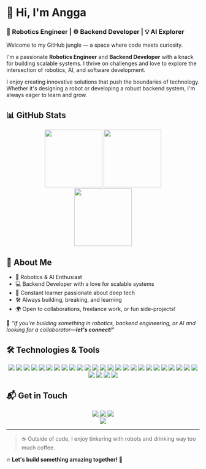 # 👋 Hi, I'm Angga

### 🧠 Robotics Engineer | ⚙️ Backend Developer | 💡 AI Explorer

Welcome to my GitHub jungle — a space where code meets curiosity.

I'm a passionate **Robotics Engineer** and **Backend Developer** with a knack for building scalable systems. I thrive on challenges and love to explore the intersection of robotics, AI, and software development.

I enjoy creating innovative solutions that push the boundaries of technology. Whether it's designing a robot or developing a robust backend system, I'm always eager to learn and grow.

## 📊 GitHub Stats

<div align="center">
  <img src="https://github-readme-stats.vercel.app/api?username=anggamys&show_icons=true&theme=dracula&hide_border=true" height="150" />
  <img src="https://github-readme-stats.vercel.app/api/top-langs?username=anggamys&layout=compact&theme=dracula&hide_border=true" height="150" />
  <br />
  <img src="https://github-readme-streak-stats.herokuapp.com/?user=anggamys&theme=dracula&hide_border=true" height="150" />
</div>

## 🚀 About Me

- 🤖 Robotics & AI Enthusiast
- 💻 Backend Developer with a love for scalable systems
- 🧠 Constant learner passionate about deep tech
- 🛠️ Always building, breaking, and learning
- 🌍 Open to collaborations, freelance work, or fun side-projects!

💬 _“If you're building something in robotics, backend engineering, or AI and looking for a collaborator—**let's connect**!”_

<!-- ## 📂 Notable Projects

- 🚗 **SmartCarAI** — Deep learning for autonomous vehicle path planning using CNNs. [🔗 Repo](https://github.com/anggamys/SmartCarAI)
- 📚 **EduTrack** — Course management web app (NestJS + MySQL + TailwindCSS). [🔗 Repo](https://github.com/anggamys/EduTrack)
- 🤖 **LineFollowerBot** — Arduino-based line-following robot with PID control. [🔗 Repo](https://github.com/anggamys/LineFollowerBot) -->

## 🛠️ Technologies & Tools

<div align="center">

  <!-- 🖼️ Frontend -->
  <img src="https://img.shields.io/badge/Next.js-black?style=flat&logo=next.js&logoColor=white" />
  <img src="https://img.shields.io/badge/React-blue?style=flat&logo=react&logoColor=white" />
  <img src="https://img.shields.io/badge/Vue.js-4FC08D?style=flat&logo=vue.js&logoColor=white" />
  <img src="https://img.shields.io/badge/TailwindCSS-38B2AC?style=flat&logo=tailwind-css&logoColor=white" />
  <img src="https://img.shields.io/badge/Nuxt.js-00DC82?style=flat&logo=nuxt.js&logoColor=white" />

  <!-- ⚙️ Backend -->
  <img src="https://img.shields.io/badge/NestJS-e0234e?style=flat&logo=nestjs&logoColor=white" />
  <img src="https://img.shields.io/badge/Express.js-000000?style=flat&logo=express&logoColor=white" />
  <img src="https://img.shields.io/badge/Laravel-red?style=flat&logo=laravel&logoColor=white" />

  <!-- 🧠 Languages -->
  <img src="https://img.shields.io/badge/TypeScript-3178C6?style=flat&logo=typescript&logoColor=white" />
  <img src="https://img.shields.io/badge/JavaScript-yellow?style=flat&logo=javascript&logoColor=white" />
  <img src="https://img.shields.io/badge/C++-00599C?style=flat&logo=c%2B%2B&logoColor=white" />
  <img src="https://img.shields.io/badge/Java-007396?style=flat&logo=java&logoColor=white" />
  <img src="https://img.shields.io/badge/Python-blue?style=flat&logo=python&logoColor=white" />
  <img src="https://img.shields.io/badge/PHP-777BB4?style=flat&logo=php&logoColor=white" />

  <!-- 🛢️ Database -->
  <img src="https://img.shields.io/badge/MySQL-blue?style=flat&logo=mysql&logoColor=white" />
  <img src="https://img.shields.io/badge/PostgreSQL-4169E1?style=flat&logo=postgresql&logoColor=white" />
  <img src="https://img.shields.io/badge/SQLite-003B57?style=flat&logo=sqlite&logoColor=white" />
  <img src="https://img.shields.io/badge/MongoDB-green?style=flat&logo=mongodb&logoColor=white" />
  <img src="https://img.shields.io/badge/Prisma-2D3748?style=flat&logo=prisma&logoColor=white" />

  <!-- 🚀 DevOps & Realtime -->
  <img src="https://img.shields.io/badge/Docker-2496ED?style=flat&logo=docker&logoColor=white" />
  <img src="https://img.shields.io/badge/Firebase-orange?style=flat&logo=firebase&logoColor=white" />
  <img src="https://img.shields.io/badge/Socket.io-010101?style=flat&logo=socket.io&logoColor=white" />

  <!-- 👁️ AI / CV -->
  <img src="https://img.shields.io/badge/OpenCV-5C3EE8?style=flat&logo=opencv&logoColor=white" />
  <img src="https://img.shields.io/badge/Google%20Colab-F9AB00?style=flat&logo=googlecolab&logoColor=white" />

  <!-- 🧰 Tools -->
  <img src="https://img.shields.io/badge/Postman-FF6C37?style=flat&logo=postman&logoColor=white" />
  <img src="https://img.shields.io/badge/Notion-000000?style=flat&logo=notion&logoColor=white" />
  <img src="https://img.shields.io/badge/Discord-5865F2?style=flat&logo=discord&logoColor=white" />
  <img src="https://img.shields.io/badge/Linux-FCC624?style=flat&logo=linux&logoColor=black" />
  <img src="https://img.shields.io/badge/Ros-000000?style=flat&logo=ros&logoColor=white" />

</div>

## 📬 Get in Touch

<div align="center">
  <a href="mailto:anggayunus139@gmail.com" target="_blank">
    <img src="https://img.shields.io/badge/Email-anggayunus139%40gmail.com-informational?style=flat&logo=gmail&logoColor=white&color=EA4335" />
  </a>
  <a href="https://www.linkedin.com/in/moh-angga" target="_blank">
    <img src="https://img.shields.io/badge/LinkedIn-Moh.Angga-0A66C2?style=flat&logo=linkedin&logoColor=white" />
  </a>
  <a href="https://github.com/anggamys" target="_blank">
    <img src="https://img.shields.io/badge/GitHub-anggamys-181717?style=flat&logo=github&logoColor=white" />
  </a>
</div>

<div align="center">
  <img src="https://komarev.com/ghpvc/?username=anggamys&label=Profile%20Views&color=blue&style=flat" />
</div>

---

> ☕ Outside of code, I enjoy tinkering with robots and drinking way too much coffee.

🔥 **Let's build something amazing together!** 🚀
